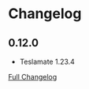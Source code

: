 # Changelog

## 0.12.0

* Teslamate 1.23.4

[Full Changelog](https://github.com/matt-FFFFFF/hassio-addon-teslamate/blob/main/CHANGELOG-FULL.md)
